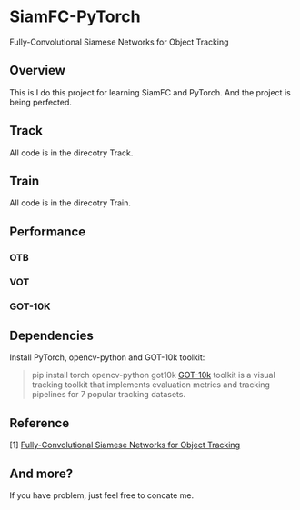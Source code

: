 # SiamFC-PyTorch
Fully-Convolutional Siamese Networks for Object Tracking

## Overview
This is 
I do this project for learning SiamFC and PyTorch. And the project is being perfected.

## Track
All code is in the direcotry Track.

## Train
All code is in the direcotry Train.

## Performance
### OTB
### VOT
### GOT-10K

## Dependencies
Install PyTorch, opencv-python and GOT-10k toolkit:
> pip install torch opencv-python got10k
[GOT-10k](https://github.com/got-10k/toolkit) toolkit is a visual tracking toolkit that implements evaluation metrics and tracking pipelines for 7 popular tracking datasets.

## Reference
[1] [Fully-Convolutional Siamese Networks for Object Tracking](http://www.robots.ox.ac.uk/~luca/siamese-fc.html)

## And more?
If you have problem, just feel free to concate me.
